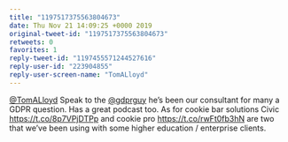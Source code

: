 ```yaml
---
title: "1197517375563804673"
date: Thu Nov 21 14:09:25 +0000 2019
original-tweet-id: "1197517375563804673"
retweets: 0
favorites: 1
reply-tweet-id: "1197455571244527616"
reply-user-id: "223904855"
reply-user-screen-name: "TomALloyd"
---
```

<a href="https://twitter.com/TomALloyd">@TomALloyd</a> Speak to the <a href="https://twitter.com/gdprguy">@gdprguy</a> he’s been our consultant for many a GDPR question. Has a great podcast too. As for cookie bar solutions Civic <a href="https://t.co/8p7VPjDTPp">https://t.co/8p7VPjDTPp</a> and cookie pro <a href="https://t.co/rwFt0fb3hN">https://t.co/rwFt0fb3hN</a> are two that we’ve been using with some higher education / enterprise clients.
